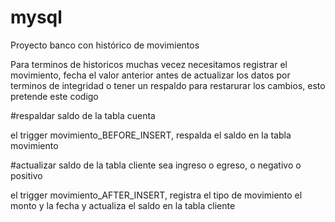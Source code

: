 # mysql
Proyecto banco con histórico de movimientos

Para terminos de historicos muchas vecez necesitamos registrar el movimiento, fecha el valor anterior antes de actualizar los datos
por terminos de integridad o tener un respaldo para restarurar los cambios, esto pretende este codigo

#respaldar saldo de la tabla cuenta

el trigger movimiento_BEFORE_INSERT, respalda el saldo en la tabla movimiento 

#actualizar saldo de la tabla cliente sea ingreso o egreso, o negativo o positivo

el trigger movimiento_AFTER_INSERT, registra el tipo de movimiento el monto y la fecha y actualiza el saldo en la tabla cliente
